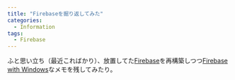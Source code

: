 ```yaml
---
title: "Firebaseを掘り返してみた"
categories:
  - Information
tags:
  - Firebase
---
```

ふと思い立ち（最近こればかり）、放置してた[Firebase](https://firebase.google.com/)を再構築しつつ[Firebase with Windows](/misc/firebase/)なメモを残してみたり。